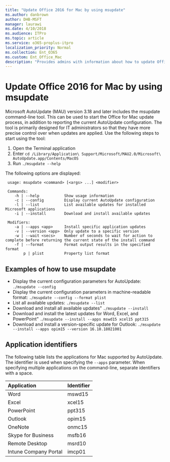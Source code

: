 ```yaml
---
title: "Update Office 2016 for Mac by using msupdate"
ms.author: danbrown
author: DHB-MSFT
manager: laurawi
ms.date: 4/10/2018
ms.audience: ITPro
ms.topic: article
ms.service: o365-proplus-itpro
localization_priority: Normal
ms.collection: Ent_O365
ms.custom: Ent_Office_Mac
description: "Provides admins with information about how to update Office 2016 for Mac from the command line by using msupdate"
---
```


# Update Office 2016 for Mac by using msupdate

Microsoft AutoUpdate (MAU) version 3.18 and later includes the msupdate command-line tool. This can be used to start the Office for Mac update process, in addition to reporting the current AutoUpdate configuration. The tool is primarily designed for IT administrators so that they have more precise control over when updates are applied. Use the following steps to start using the tool:
1. Open the Terminal application
2. Enter `cd /Library/Application\ Support/Microsoft/MAU2.0/Microsoft\ AutoUpdate.app/Contents/MacOS`
3. Run `./msupdate --help`

The following options are displayed:
```
 usage: msupdate <command> [<args> ...] <modifier> 

 Commands: 
    -h | --help           Show usage information 
    -c | --config         Display current AutoUpdate configuration 
    -l | --list           List available updates for installed Microsoft applications 
    -i | --install        Download and install available updates 

 Modifiers: 
    -a | --apps <app>     Install specific application updates 
    -v | --version <app>  Only update to a specific version 
    -w | --wait <secs>    Number of seconds to wait for action to complete before returning the current state of the install command 
    -f | --format         Format output results in the specified format 
        p | plist         Property list format
```

## Examples of how to use msupdate
- Display the current configuration parameters for AutoUpdate:
```./msupdate --config```
- Display the current configuration parameters in machine-readable format:
```./msupdate --config --format plist```
- List all available updates:
```./msupdate --list```
- Download and install all available updates"
```./msupdate --install```
- Download and install the latest updates for Word, Excel, and PowerPoint"
```./msupdate --install --apps mswd15 xcel15 ppt315```
- Download and install a version-specific update for Outlook:
```./msupdate --install --apps opim15 --version 16.10.18021001```

## Application identifiers
The following table lists the applications for Mac supported by AutoUpdate. The identifier is used when specifying the `--apps` parameter. When specifying multiple applications on the command-line, separate identifiers with a space.

| Application           | Identifier |
|:----------------------|:-----------|
|Word           |mswd15      |
|Excel          |xcel15      |
|PowerPoint     |ppt315      |
|Outlook        |opim15      |
|OneNote        |onmc15      |
|Skype for Business | msfb16     |
|Remote Desktop         | msrd10     |
|Intune Company Portal  | imcp01     |
